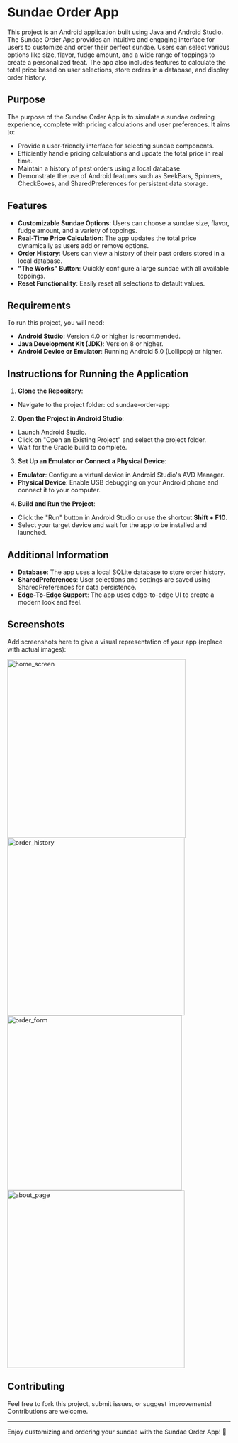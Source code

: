 # Sundae Order App

This project is an Android application built using Java and Android Studio. The Sundae Order App provides an intuitive and engaging interface for users to customize and order their perfect sundae. Users can select various options like size, flavor, fudge amount, and a wide range of toppings to create a personalized treat. The app also includes features to calculate the total price based on user selections, store orders in a database, and display order history.

## Purpose

The purpose of the Sundae Order App is to simulate a sundae ordering experience, complete with pricing calculations and user preferences. It aims to:
- Provide a user-friendly interface for selecting sundae components.
- Efficiently handle pricing calculations and update the total price in real time.
- Maintain a history of past orders using a local database.
- Demonstrate the use of Android features such as SeekBars, Spinners, CheckBoxes, and SharedPreferences for persistent data storage.

## Features

- **Customizable Sundae Options**: Users can choose a sundae size, flavor, fudge amount, and a variety of toppings.
- **Real-Time Price Calculation**: The app updates the total price dynamically as users add or remove options.
- **Order History**: Users can view a history of their past orders stored in a local database.
- **"The Works" Button**: Quickly configure a large sundae with all available toppings.
- **Reset Functionality**: Easily reset all selections to default values.

## Requirements

To run this project, you will need:

- **Android Studio**: Version 4.0 or higher is recommended.
- **Java Development Kit (JDK)**: Version 8 or higher.
- **Android Device or Emulator**: Running Android 5.0 (Lollipop) or higher.

## Instructions for Running the Application

1. **Clone the Repository**:
- Navigate to the project folder: cd sundae-order-app

2. **Open the Project in Android Studio**:
- Launch Android Studio.
- Click on "Open an Existing Project" and select the project folder.
- Wait for the Gradle build to complete.

3. **Set Up an Emulator or Connect a Physical Device**:
- **Emulator**: Configure a virtual device in Android Studio's AVD Manager.
- **Physical Device**: Enable USB debugging on your Android phone and connect it to your computer.

4. **Build and Run the Project**:
- Click the "Run" button in Android Studio or use the shortcut **Shift + F10**.
- Select your target device and wait for the app to be installed and launched.

## Additional Information

- **Database**: The app uses a local SQLite database to store order history.
- **SharedPreferences**: User selections and settings are saved using SharedPreferences for data persistence.
- **Edge-To-Edge Support**: The app uses edge-to-edge UI to create a modern look and feel.

## Screenshots

Add screenshots here to give a visual representation of your app (replace with actual images):

<img width="402" alt="home_screen" src="https://github.com/user-attachments/assets/f69ae21b-f402-4170-9835-c3990be5924d">
<img width="400" alt="order_history" src="https://github.com/user-attachments/assets/21fb3a92-159a-4711-bee9-45b44eaafb75">
<img width="394" alt="order_form" src="https://github.com/user-attachments/assets/7984eebc-b3d3-41f1-98b5-97887606ac3e">
<img width="400" alt="about_page" src="https://github.com/user-attachments/assets/0cbf8b1a-3362-450d-a53c-d34e0df97eca">

## Contributing

Feel free to fork this project, submit issues, or suggest improvements! Contributions are welcome.

---

Enjoy customizing and ordering your sundae with the Sundae Order App! 🍦
